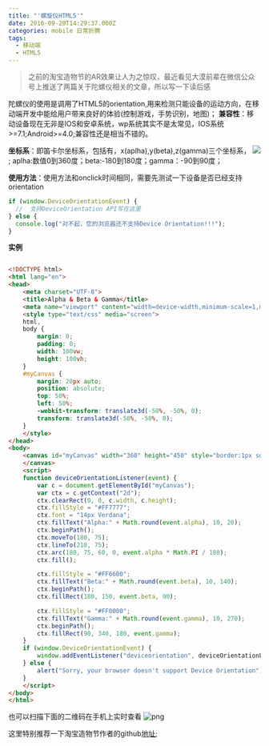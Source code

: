 ```yaml
---
title: "'螺旋仪HTML5'"
date: 2016-09-20T14:29:37.000Z
categories: mobile 日常折腾
tags:
  - 移动端
  - HTML5
---
```


> 之前的淘宝造物节的AR效果让人为之惊叹，最近看见大漠前辈在微信公众号上推送了两篇关于陀螺仪相关的文章，所以写一下读后感

陀螺仪的使用是调用了HTML5的orientation,用来检测只能设备的运动方向，在移动端开发中能给用户带来良好的体验(控制游戏，手势识别，地图)； **兼容性**：移动设备现在无非是IOS和安卓系统，wp系统其实不是太常见，IOS系统>=7.1;Android>=4.0;兼容性还是相当不错的。

<!-- more -->

**坐标系**：即笛卡尔坐标系，包括有，x(aplha),y(beta),z(gamma)三个坐标系， ![](http://o9z96lbmh.bkt.clouddn.com/DeviceOrientation-4.png); aplha:数值0到360度；beta:-180到180度；gamma：-90到90度；

**使用方法**：使用方法和onclick时间相同，需要先测试一下设备是否已经支持orientation

```javascript
if (window.DeviceOrientationEvent) {
  //  支持DeviceOrientation API写在这里
} else {
  console.log("对不起，您的浏览器还不支持Device Orientation!!!");
}
```

**实例**

```html

<!DOCTYPE html>
<html lang="en">
<head>
    <meta charset="UTF-8">
    <title>Alpha & Beta & Gamma</title>
    <meta name="viewport" content="width=device-width,minimum-scale=1,maximum-scale=1">
    <style type="text/css" media="screen">
    html,
    body {
        margin: 0;
        padding: 0;
        width: 100vw;
        height: 100vh;
    }
    #myCanvas {
        margin: 20px auto;
        position: absolute;
        top: 50%;
        left: 50%;
        -webkit-transform: translate3d(-50%, -50%, 0);
        transform: translate3d(-50%, -50%, 0);
    }
    </style>
</head>
<body>
    <canvas id="myCanvas" width="360" height="450" style="border:1px solid #d3d3d3;">
    </canvas>
    <script>
    function deviceOrientationListener(event) {
        var c = document.getElementById("myCanvas");
        var ctx = c.getContext("2d");
        ctx.clearRect(0, 0, c.width, c.height);
        ctx.fillStyle = "#FF7777";
        ctx.font = "14px Verdana";
        ctx.fillText("Alpha:" + Math.round(event.alpha), 10, 20);
        ctx.beginPath();
        ctx.moveTo(180, 75);
        ctx.lineTo(210, 75);
        ctx.arc(180, 75, 60, 0, event.alpha * Math.PI / 180);
        ctx.fill();

        ctx.fillStyle = "#FF6600";
        ctx.fillText("Beta:" + Math.round(event.beta), 10, 140);
        ctx.beginPath();
        ctx.fillRect(180, 150, event.beta, 90);

        ctx.fillStyle = "#FF0000";
        ctx.fillText("Gamma:" + Math.round(event.gamma), 10, 270);
        ctx.beginPath();
        ctx.fillRect(90, 340, 180, event.gamma);
    }
    if (window.DeviceOrientationEvent) {
        window.addEventListener("deviceorientation", deviceOrientationListener);
    } else {
        alert("Sorry, your browser doesn't support Device Orientation");
    }
    </script>
</body>
</html>

```
也可以扫描下面的二维码在手机上实时查看
![png](http://o9z96lbmh.bkt.clouddn.com/DeviceOrientation-10.png)


这里特别推荐一下淘宝造物节作者的github[地址](https://github.com/shrekshrek?tab=overview&from=2016-08-01&to=2016-08-31&utf8=✓);
